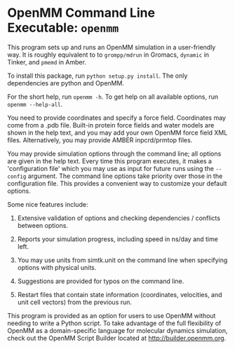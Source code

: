 OpenMM Command Line Executable: `openmm`
==============================

This program sets up and runs an OpenMM simulation in a user-friendly
way.  It is roughly equivalent to to `grompp/mdrun` in Gromacs,
`dynamic` in Tinker, and `pmemd` in Amber.

To install this package, run `python setup.py install`. The only dependencies
are python and OpenMM.

For the short help, run `openmm -h`. To get help on all available options,
run `openmm --help-all`.

You need to provide coordinates and specify a force field.
Coordinates may come from a .pdb file.  Built-in protein force fields
and water models are shown in the help text, and you may add your own
OpenMM force field XML files.  Alternatively, you may provide AMBER
inpcrd/prmtop files.

You may provide simulation options through the command line; all
options are given in the help text.  Every time this program executes,
it makes a 'configuration file' which you may use as input for future
runs using the `--config` argument.  The command line options take
priority over those in the configuration file.  This provides a
convenient way to customize your default options.

Some nice features include:

1) Extensive validation of options and checking dependencies /
conflicts between options.

2) Reports your simulation progress, including speed in ns/day and
time left.

3) You may use units from simtk.unit on the command line when
specifying options with physical units.  

4) Suggestions are provided for typos on the command line.

5) Restart files that contain state information (coordinates,
velocities, and unit cell vectors) from the previous run.

This program is provided as an option for users to use OpenMM without
needing to write a Python script.  To take advantage of the full
flexibility of OpenMM as a domain-specific language for molecular
dynamics simulation, check out the OpenMM Script Builder located at
http://builder.openmm.org.
